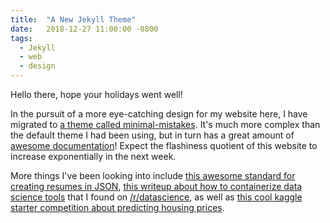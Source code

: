 ```yaml
---
title:  "A New Jekyll Theme"
date:   2018-12-27 11:00:00 -0800
tags:
  - Jekyll
  - web
  - design
---
```


Hello there, hope your holidays went well!

In the pursuit of a more eye-catching design for my website here, I have migrated to [a theme called minimal-mistakes](https://github.com/mmistakes/minimal-mistakes). It's much more complex than the default theme I had been using, but in turn has a great amount of [awesome documentation](https://mmistakes.github.io/minimal-mistakes/quick-start-guide/)! Expect the flashiness quotient of this website to increase exponentially in the next week.

More things I've been looking into include [this awesome standard for creating resumes in JSON](https://github.com/jsonresume), [this writeup about how to containerize data science tools](http://www.makepit.com/production_ds) that I found on [/r/datascience](https://reddit.com/r/datascience), as well as [this cool kaggle starter competition about predicting housing prices](https://www.kaggle.com/c/house-prices-advanced-regression-techniques).
